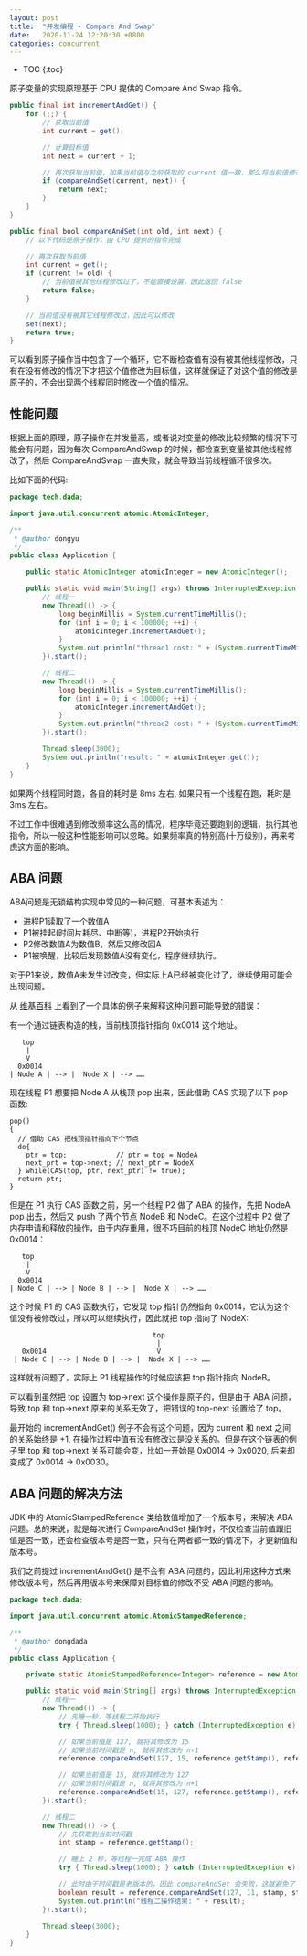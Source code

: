 ```yaml
---
layout: post
title:  "并发编程 - Compare And Swap"
date:   2020-11-24 12:20:30 +0800
categories: concurrent
---
```


* TOC
{:toc}

原子变量的实现原理基于 CPU 提供的 Compare And Swap 指令。

```java
public final int incrementAndGet() {    
    for (;;) {
        // 获取当前值
        int current = get();

        // 计算目标值
        int next = current + 1;

        // 再次获取当前值，如果当前值与之前获取的 current 值一致，那么将当前值修改为目标值
        if (compareAndSet(current, next)) {
            return next;
        }
    }
}

public final bool compareAndSet(int old, int next) {
    // 以下代码是原子操作，由 CPU 提供的指令完成

    // 再次获取当前值
    int current = get();
    if (current != old) {
        // 当前值被其他线程修改过了，不能直接设置，因此返回 false
        return false;
    }

    // 当前值没有被其它线程修改过，因此可以修改
    set(next);
    return true;
}
```

可以看到原子操作当中包含了一个循环，它不断检查值有没有被其他线程修改，只有在没有修改的情况下才把这个值修改为目标值，这样就保证了对这个值的修改是原子的，不会出现两个线程同时修改一个值的情况。

## 性能问题

根据上面的原理，原子操作在并发量高，或者说对变量的修改比较频繁的情况下可能会有问题，因为每次 CompareAndSwap 的时候，都检查到变量被其他线程修改了，然后 CompareAndSwap 一直失败，就会导致当前线程循环很多次。

比如下面的代码:

```java
package tech.dada;

import java.util.concurrent.atomic.AtomicInteger;

/**
 * @author dongyu
 */
public class Application {

    public static AtomicInteger atomicInteger = new AtomicInteger();

    public static void main(String[] args) throws InterruptedException {
        // 线程一
        new Thread(() -> {
            long beginMillis = System.currentTimeMillis();
            for (int i = 0; i < 100000; ++i) {
                atomicInteger.incrementAndGet();
            }
            System.out.println("thread1 cost: " + (System.currentTimeMillis() - beginMillis));
        }).start();

        // 线程二
        new Thread(() -> {
            long beginMillis = System.currentTimeMillis();
            for (int i = 0; i < 100000; ++i) {
                atomicInteger.incrementAndGet();
            }
            System.out.println("thread2 cost: " + (System.currentTimeMillis() - beginMillis));
        }).start();

        Thread.sleep(3000);
        System.out.println("result: " + atomicInteger.get());
    }
}
```

如果两个线程同时跑，各自的耗时是 8ms 左右, 如果只有一个线程在跑，耗时是 3ms 左右。

不过工作中很难遇到修改频率这么高的情况，程序毕竟还要跑别的逻辑，执行其他指令，所以一般这种性能影响可以忽略。如果频率真的特别高(十万级别)，再来考虑这方面的影响。

## ABA 问题

ABA问题是无锁结构实现中常见的一种问题，可基本表述为：
- 进程P1读取了一个数值A
- P1被挂起(时间片耗尽、中断等)，进程P2开始执行
- P2修改数值A为数值B，然后又修改回A
- P1被唤醒，比较后发现数值A没有变化，程序继续执行。

对于P1来说，数值A未发生过改变，但实际上A已经被变化过了，继续使用可能会出现问题。

从 [维基百科](https://zh.wikipedia.org/wiki/%E6%AF%94%E8%BE%83%E5%B9%B6%E4%BA%A4%E6%8D%A2) 上看到了一个具体的例子来解释这种问题可能导致的错误：

有一个通过链表构造的栈，当前栈顶指针指向 0x0014 这个地址。

```
   top
    |
    V   
  0x0014
| Node A | --> |  Node X | --> ……
```

现在线程 P1 想要把 Node A 从栈顶 pop 出来，因此借助 CAS 实现了以下 pop 函数:

```
pop()
{
  // 借助 CAS 把栈顶指针指向下个节点
  do{
    ptr = top;            // ptr = top = NodeA
    next_prt = top->next; // next_ptr = NodeX
  } while(CAS(top, ptr, next_ptr) != true);
  return ptr;   
}
```

但是在 P1 执行 CAS 函数之前，另一个线程 P2 做了 ABA 的操作，先把 NodeA pop 出去，然后又 push 了两个节点 NodeB 和 NodeC。在这个过程中 P2 做了内存申请和释放的操作，由于内存重用，很不巧目前的栈顶 NodeC 地址仍然是 0x0014：

```
   top
    |
    V  
  0x0014
| Node C | --> | Node B | --> |  Node X | --> ……
```

这个时候 P1 的 CAS 函数执行，它发现 top 指针仍然指向 0x0014，它认为这个值没有被修改过，所以可以继续执行，因此就把 top 指向了 NodeX:

```
                                   top
                                    |
   0x0014                           V
 | Node C | --> | Node B | --> |  Node X | --> ……
```

这样就有问题了，实际上 P1 线程操作的时候应该把 top 指针指向 NodeB。

可以看到虽然把 top 设置为 top->next 这个操作是原子的，但是由于 ABA 问题，导致 top 和 top->next 原来的关系无效了，把错误的 top-next 设置给了 top。

最开始的 incrementAndGet() 例子不会有这个问题，因为 current 和 next 之间的关系始终是 +1, 在操作过程中值有没有修改过是没关系的。但是在这个链表的例子里 top 和 top->next 关系可能会变，比如一开始是 0x0014 -> 0x0020, 后来却变成了 0x0014 -> 0x0030。


## ABA 问题的解决方法

JDK 中的 AtomicStampedReference 类给数值增加了一个版本号，来解决 ABA 问题。总的来说，就是每次进行 CompareAndSet 操作时，不仅检查当前值跟旧值是否一致，还会检查版本号是否一致，只有在两者都一致的情况下，才更新值和版本号。

我们之前提过 incrementAndGet() 是不会有 ABA 问题的，因此利用这种方式来修改版本号，然后再用版本号来保障对目标值的修改不受 ABA 问题的影响。

```java
package tech.dada;

import java.util.concurrent.atomic.AtomicStampedReference;

/**
 * @author dongdada
 */
public class Application {

    private static AtomicStampedReference<Integer> reference = new AtomicStampedReference<Integer>(127, 1);

    public static void main(String[] args) throws InterruptedException {
        // 线程一
        new Thread(() -> {
            // 先睡一秒，等线程二开始执行
            try { Thread.sleep(1000); } catch (InterruptedException e) {}

            // 如果当前值是 127, 就将其修改为 15
            // 如果当前时间戳是 n, 就将其修改为 n+1
            reference.compareAndSet(127, 15, reference.getStamp(), reference.getStamp() + 1);

            // 如果当前值是 15, 就将其修改为 127
            // 如果当前时间戳是 n, 就将其修改为 n+1
            reference.compareAndSet(15, 127, reference.getStamp(), reference.getStamp() + 1);
        }).start();

        // 线程二
        new Thread(() -> {
            // 先获取到当前时间戳
            int stamp = reference.getStamp();

            // 睡上 2 秒，等线程一完成 ABA 操作
            try { Thread.sleep(1000); } catch (InterruptedException e) {}

            // 此时由于时间戳是老版本的，因此 compareAndSet 会失败，这就避免了 ABA 发生时，值被不正确地修改的问题
            boolean result = reference.compareAndSet(127, 11, stamp, stamp + 1);
            System.out.println("线程二操作结果: " + result);
        }).start();

        Thread.sleep(3000);
    }
}
```